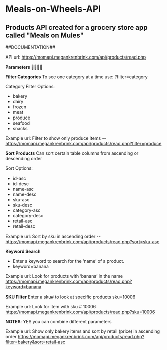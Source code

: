 # Meals-on-Wheels-API
Products API created for a grocery store app called "Meals on Mules"
--------------------------------------------------------------------

##DOCUMENTATION##

API url: https://momapi.megankrenbrink.com/api/products/read.php

**Parameters 🔽🔽🔽🔽**


**Filter Categories**
To see one category at a time use: ?filter=category

Category Filter Options:
- bakery
- dairy
- frozen
- meat
- produce
- seafood
- snacks

Example url:
Filter to show only produce items --
https://momapi.megankrenbrink.com/api/products/read.php?filter=produce


**Sort Products**
Can sort certain table columns from ascending or descending order

Sort Options:
- id-asc
- id-desc
- name-asc
- name-desc
- sku-asc
- sku-desc
- category-asc
- category-desc
- retail-asc
- retail-desc

Example url:
Sort by sku in ascending order --
https://momapi.megankrenbrink.com/api/products/read.php?sort=sku-asc


**Keyword Search**
- Enter a keyword to search for the ‘name’ of a product.
- keyword=banana

Example url:
Look for products with ‘banana’ in the name
https://momapi.megankrenbrink.com/api/products/read.php?keyword=banana


**SKU Filter**
Enter a sku# to look at specific products
sku=10006

Example url:
Look for item with sku # 10006
https://momapi.megankrenbrink.com/api/products/read.php?sku=10006


**NOTES**:
YES you can combine different parameters

Example url:
Show only bakery items and sort by retail (price) in ascending order
https://momapi.megankrenbrink.com/api/products/read.php?filter=bakery&sort=retail-asc
